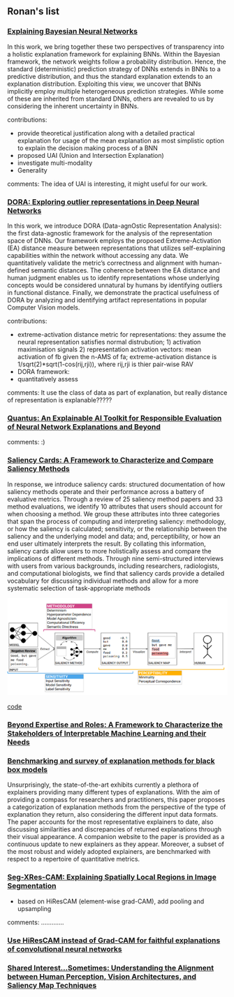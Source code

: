 ## Ronan's list

### [Explaining Bayesian Neural Networks](https://arxiv.org/pdf/2108.10346.pdf)
In this work, we bring
together these two perspectives of transparency into a holistic
explanation framework for explaining BNNs. Within the Bayesian
framework, the network weights follow a probability distribution.
Hence, the standard (deterministic) prediction strategy of DNNs
extends in BNNs to a predictive distribution, and thus the
standard explanation extends to an explanation distribution.
Exploiting this view, we uncover that BNNs implicitly employ
multiple heterogeneous prediction strategies. While some of these
are inherited from standard DNNs, others are revealed to us by
considering the inherent uncertainty in BNNs.

contributions:
- provide theoretical justification along with a detailed practical explanation for usage of the mean explanation as most simplistic option to explain the decision making process of a BNN
- proposed UAI (Union and Intersection Explanation)
- investigate multi-modality
- Generality

comments:
The idea of UAI is interesting, it might useful for our work.

### [DORA: Exploring outlier representations in Deep Neural Networks](https://arxiv.org/pdf/2206.04530.pdf)
In this work, we introduce DORA (Data-agnOstic
Representation Analysis): the first data-agnostic framework for the analysis of the
representation space of DNNs. Our framework employs the proposed Extreme-Activation
(EA) distance measure between representations that utilizes self-explaining capabilities
within the network without accessing any data. We quantitatively validate the metric’s
correctness and alignment with human-defined semantic distances. The coherence
between the EA distance and human judgment enables us to identify representations
whose underlying concepts would be considered unnatural by humans by identifying
outliers in functional distance. Finally, we demonstrate the practical usefulness of
DORA by analyzing and identifying artifact representations in popular Computer Vision
models.

contributions:
- extreme-activation distance metric for representations: they assume the neural representation satisfies normal distrubution; 1) activation maximisation signals 2) representation activation vectors: mean activation of fb given the n-AMS of fa; extreme-activation distance is 1/sqrt(2)*sqrt(1-cos(rij,rji)), where rij,rji is thier pair-wise RAV
- DORA framework:
- quantitatively assess

comments:
It use the class of data as part of explanation, but really distance of representation is explanable?????

### [Quantus: An Explainable AI Toolkit for Responsible Evaluation of Neural Network Explanations and Beyond](https://www.jmlr.org/papers/volume24/22-0142/22-0142.pdf)

comments:
:) 

### [Saliency Cards: A Framework to Characterize and Compare Saliency Methods](https://dl.acm.org/doi/pdf/10.1145/3593013.3593997)
In response, we introduce saliency
cards: structured documentation of how saliency methods operate and their performance across a battery of evaluative metrics.
Through a review of 25 saliency method papers and 33 method
evaluations, we identify 10 attributes that users should account for
when choosing a method. We group these attributes into three categories that span the process of computing and interpreting saliency:
methodology, or how the saliency is calculated; sensitivity, or the
relationship between the saliency and the underlying model and
data; and, perceptibility, or how an end user ultimately interprets
the result. By collating this information, saliency cards allow users
to more holistically assess and compare the implications of different
methods. Through nine semi-structured interviews with users from
various backgrounds, including researchers, radiologists, and computational biologists, we find that saliency cards provide a detailed
vocabulary for discussing individual methods and allow for a more
systematic selection of task-appropriate methods

![](figures/saliencycard.png)

[code](https://github.com/mitvis/saliency-cards)

### [Beyond Expertise and Roles: A Framework to Characterize the Stakeholders of Interpretable Machine Learning and their Needs](https://dl.acm.org/doi/10.1145/3411764.3445088)

### [Benchmarking and survey of explanation methods for black box models](https://link.springer.com/article/10.1007/s10618-023-00933-9)
Unsurprisingly, the state-of-the-art exhibits currently a plethora of explainers providing many different types of explanations. With the aim of providing a compass for researchers and practitioners, this paper proposes a categorization of explanation methods from the perspective of the type of explanation they return, also considering the different input data formats. The paper accounts for the most representative explainers to date, also discussing similarities and discrepancies of returned explanations through their visual appearance. A companion website to the paper is provided as a continuous update to new explainers as they appear. Moreover, a subset of the most robust and widely adopted explainers, are benchmarked with respect to a repertoire of quantitative metrics.

### [Seg-XRes-CAM: Explaining Spatially Local Regions in Image Segmentation](https://openaccess.thecvf.com/content/CVPR2023W/XAI4CV/papers/Hasany_Seg-XRes-CAM_Explaining_Spatially_Local_Regions_in_Image_Segmentation_CVPRW_2023_paper.pdf)

- based on HiResCAM (element-wise grad-CAM), add pooling and upsampling

comments:
.............

### [Use HiResCAM instead of Grad-CAM for faithful explanations of convolutional neural networks](https://arxiv.org/pdf/2011.08891.pdf)

### [Shared Interest...Sometimes: Understanding the Alignment between Human Perception, Vision Architectures, and Saliency Map Techniques](https://xai4cv.github.io/assets/papers2023/P16_SharedInterestSometimes.pdf)

